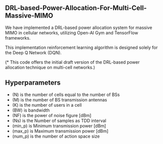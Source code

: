 ## DRL-based-Power-Allocation-For-Multi-Cell-Massive-MIMO

We have implemented a DRL-based power allocation system for massive MIMO in cellular networks, utilizing Open-AI Gym and TensorFlow frameworks.

This implementation reinforcement learning algorithm is designed solely for the Deep Q Network (DQN).

(* This code offers the initial draft version of the DRL-based power allocation technique on multi-cell networks.)

## Hyperparameters
- (N) is the number of cells equal to the number of BSs
- (M) is the number of BS transmission antennas
- (K) is the number of users in a cell
- (BW) is bandwidth
- (NF) is the power of noise figure [dBm]
- (Ns) is the Number of samples as TDD interval
- (min_p) is Minimum transmission power [dBm]
- (max_p) is Maximum transmission power [dBm]
- (num_p) is the number of action space size
